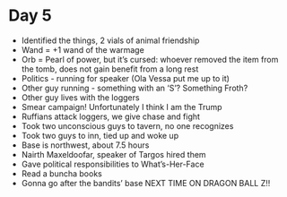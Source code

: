 # Day 5

- Identified the things, 2 vials of animal friendship
- Wand = +1 wand of the warmage
- Orb = Pearl of power, but it’s cursed: whoever removed the item from the tomb, does not gain benefit from a long rest
- Politics - running for speaker (Ola Vessa put me up to it)
- Other guy running - something with an ‘S’? Something Froth?
- Other guy lives with the loggers
- Smear campaign! Unfortunately I think I am the Trump
- Ruffians attack loggers, we give chase and fight
- Took two unconscious guys to tavern, no one recognizes
- Took two guys to inn, tied up and woke up
- Base is northwest, about 7.5 hours
- Nairth Maxeldoofar, speaker of Targos hired them
- Gave political responsibilities to What’s-Her-Face
- Read a buncha books
- Gonna go after the bandits’ base NEXT TIME ON DRAGON BALL Z!!
